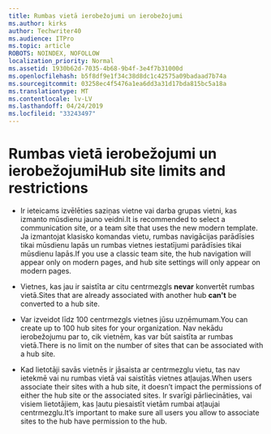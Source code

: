 ```yaml
---
title: Rumbas vietā ierobežojumi un ierobežojumi
ms.author: kirks
author: Techwriter40
ms.audience: ITPro
ms.topic: article
ROBOTS: NOINDEX, NOFOLLOW
localization_priority: Normal
ms.assetid: 1930b62d-7035-4b68-9b4f-3e4f7b31000d
ms.openlocfilehash: b5f8df9e1f34c38d8dc1c42575a09badaad7b74a
ms.sourcegitcommit: 03258ec4f5476a1ea6dd3a31d17bda815bc5a18a
ms.translationtype: MT
ms.contentlocale: lv-LV
ms.lasthandoff: 04/24/2019
ms.locfileid: "33243497"
---
```

# <a name="hub-site-limits-and-restrictions"></a><span data-ttu-id="b06b8-102">Rumbas vietā ierobežojumi un ierobežojumi</span><span class="sxs-lookup"><span data-stu-id="b06b8-102">Hub site limits and restrictions</span></span>


- <span data-ttu-id="b06b8-103">Ir ieteicams izvēlēties saziņas vietne vai darba grupas vietni, kas izmanto mūsdienu jauno veidni.</span><span class="sxs-lookup"><span data-stu-id="b06b8-103">It is recommended to select a communication site, or a team site that uses the new modern template.</span></span> <span data-ttu-id="b06b8-104">Ja izmantojat klasisko komandas vietu, rumbas navigācijas parādīsies tikai mūsdienu lapās un rumbas vietnes iestatījumi parādīsies tikai mūsdienu lapās.</span><span class="sxs-lookup"><span data-stu-id="b06b8-104">If you use a classic team site, the hub navigation will appear only on modern pages, and hub site settings will only appear on modern pages.</span></span>


- <span data-ttu-id="b06b8-105">Vietnes, kas jau ir saistīta ar citu centrmezgls **nevar** konvertēt rumbas vietā.</span><span class="sxs-lookup"><span data-stu-id="b06b8-105">Sites that are already associated with another hub **can't** be converted to a hub site.</span></span>


- <span data-ttu-id="b06b8-106">Var izveidot līdz 100 centrmezgls vietnes jūsu uzņēmumam.</span><span class="sxs-lookup"><span data-stu-id="b06b8-106">You can create up to 100 hub sites for your organization.</span></span> <span data-ttu-id="b06b8-107">Nav nekādu ierobežojumu par to, cik vietnēm, kas var būt saistīta ar rumbas vietā.</span><span class="sxs-lookup"><span data-stu-id="b06b8-107">There is no limit on the number of sites that can be associated with a hub site.</span></span>


- <span data-ttu-id="b06b8-108">Kad lietotāji savās vietnēs ir jāsaista ar centrmezglu vietu, tas nav ietekmē vai nu rumbas vietā vai saistītās vietnes atļaujas.</span><span class="sxs-lookup"><span data-stu-id="b06b8-108">When users associate their sites with a hub site, it doesn’t impact the permissions of either the hub site or the associated sites.</span></span> <span data-ttu-id="b06b8-109">Ir svarīgi pārliecināties, vai visiem lietotājiem, kas ļautu piesaistīt vietām rumbai atļaujai centrmezglu.</span><span class="sxs-lookup"><span data-stu-id="b06b8-109">It’s important to make sure all users you allow to associate sites to the hub have permission to the hub.</span></span>

